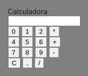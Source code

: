 <html>
   <head>
  <title>Calculadora</title>
  <style>
    html {  
  display: flex;
  align-items: center;  
  justify-content: center;  
  background-color: gray;
  
}  
input[type=button] {  
  width: 30px;  
  height: 30px;   
  margin: 5px;   
  border :none;
  background: lightblue;  
  font-size: 30px;  
  line-height: 30px;    
  font-weight: 700;  
  color: green;  
  cursor: pointer;    
}  
#display {  
  height: 40px;  
  text-align: center;  
  background-color: white;  
  border: 3px solid black;  
  font-size: 18px;
  color: red;   
     margin-left: auto;
    margin-right: auto;
    display: block;
}  
.title {  
margin-bottom: 10px;  
padding: 5px 0;  
font-size: 40px;  
font-weight: lighter;  
text-align: center;  
color: black;  
font-family: 'Ariel', Arial, Helvetica, sans-serif;  
}  
     
   .allActions{  margin-bottom: 10px;  
padding: 5px 0;  
font-weight: lighter;  
text-align: center;  
     }
  </style>
 
   </head>
   <body>
       <div class="title">Calculadora</div>
    <input type="text" name="Input" Size="15" id="display">
      <div class = "allActions">
       <div class = "actions0">
  <input type="button" value="0" onclick="FuncaoNumeros('0')">
  <input type="button" value="1" onclick="FuncaoNumeros('1')">
  <input type="button" value="2" onclick="FuncaoNumeros('2')">
  <input type="button" value="*" onclick="FuncaoOperador('*')">
</div>
<div class = "actions1">
    <input type="button" value="4"onclick="FuncaoNumeros('4')">
    <input type="button" value="5"onclick="FuncaoNumeros('5')">
    <input type="button" value="6"onclick="FuncaoNumeros('6')">
    <input type="button" value="+"onclick="FuncaoOperador('+')">
  </div>
  <div class = "actions2">
    <input type="button" value="7"onclick="FuncaoNumeros('7')">
    <input type="button" value="8"onclick="FuncaoNumeros('8')">
    <input type="button" value="9"onclick="FuncaoNumeros('9')">
    <input type="button" value="-"onclick="FuncaoOperador('-')">
  </div>
    <div class = "actions4"> 
         <input type="button" value="C"onclick="FuncaoOperador('C')">
         <input type="button" value=","onclick="FuncaoOperador(',')">
         <input type="button" value="/"onclick="FuncaoOperador('/')">
   </div>
   </div>
   
   <script>
     var op = null;
  var FuncaoOperador = function(operador) 
      {
        op = operador;
        if (op == 'C'){
        op = null;
        document.getElementById('display').value = "";
        }
      }


      var FuncaoNumeros = function(value) 
      {
      
        
        if ( op == null)
        document.getElementById('display').value = value;
        else
        var numero2 = value;

        switch(op){
          case '*': 
          document.getElementById('display').value = (document.getElementById('display').value * numero2);
          break;

          case '+' :
          document.getElementById('display').value = (+document.getElementById('display').value + +numero2);
          break;

          case '-' :
          document.getElementById('display').value = (document.getElementById('display').value - numero2);
          break;

          case '/' :
          document.getElementById('display').value = (document.getElementById('display').value / numero2);
          break;

          case ',' :
          document.getElementById('display').value = (+document.getElementById('display').value + +(numero2/10)).toFixed(2);
          break;
        }
    
      }
   </script>
   </body>
</html>   

